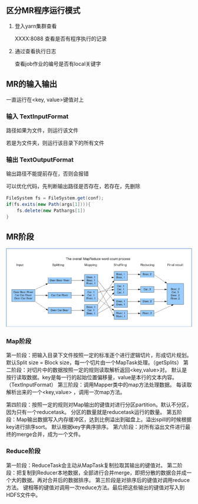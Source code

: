 ##  区分MR程序运行模式

1. 登入yarn集群查看

   XXXX:8088   查看是否有程序执行的记录

2. 通过查看执行日志

   查看job作业的编号是否有local关键字

## MR的输入输出

一直运行在<key, value>键值对上

### 输入  TextInputFormat

路径如果为文件，则运行该文件

若是为文件夹，则运行该目录下的所有文件

###  输出  TextOutputFormat

输出路径不能提前存在，否则会报错

可以优化代码，先判断输出路径是否存在，若存在，先删除

```java
FileSystem fs = FileSystem.get(conf);
if(fs.exits(new Path(args[1]))){
    fs.delete(new Pathargs[1])
}
```

## MR阶段

![image-20211009105955912](img/image-20211009105955912.png)

### Map阶段

第一阶段：把输入目录下文件按照一定的标准逐个进行逻辑切片，形成切片规划。
默认Split size = Block size，每一个切片由一个MapTask处理。（getSplits）
第二阶段：对切片中的数据按照一定的规则读取解析返回<key,value>对。
默认是按行读取数据。key是每一行的起始位置偏移量，value是本行的文本内容。（TextInputFormat）
第三阶段：调用Mapper类中的map方法处理数据。
每读取解析出来的一个<key,value> ，调用一次map方法。

第四阶段：按照一定的规则对Map输出的键值对进行分区partition。默认不分区，因为只有一个reducetask。
分区的数量就是reducetask运行的数量。
第五阶段：Map输出数据写入内存缓冲区，达到比例溢出到磁盘上。溢出spill的时候根据key进行排序sort。
默认根据key字典序排序。
第六阶段：对所有溢出文件进行最终的merge合并，成为一个文件。

### Reduce阶段

第一阶段：ReduceTask会主动从MapTask复制拉取其输出的键值对。
第二阶段：把复制到Reducer本地数据，全部进行合并merge，即把分散的数据合并成一个大的数据。再对合并后的数据排序。
第三阶段是对排序后的键值对调用reduce方法。
键相等的键值对调用一次reduce方法。最后把这些输出的键值对写入到HDFS文件中。